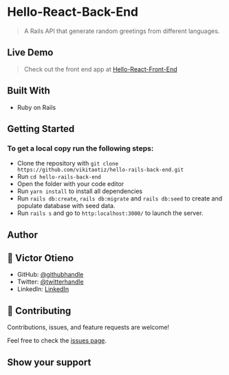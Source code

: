# Hello-React-Back-End
> A Rails API that generate random greetings from different languages.

## Live Demo
> Check out the front end app at  [Hello-React-Front-End](https://github.com/vikitaotiz/hello-rails-front-end.git)
## Built With

- Ruby on Rails

## Getting Started

### To get a local copy run the following steps:

- Clone the repository with `git clone https://github.com/vikitaotiz/hello-rails-back-end.git`
- Run `cd hello-rails-back-end`
- Open the folder with your code editor
- Run `yarn install` to install all dependencies
- Run `rails db:create`, `rails db:migrate` and `rails db:seed` to create and populate database with seed data.
- Run `rails s` and go to `http:localhost:3000/` to launch the server.

## Author

## 👤 **Victor Otieno**

- GitHub: [@githubhandle](https://github.com/vikitaotiz)
- Twitter: [@twitterhandle](https://twitter.com/victoro29641869)
- LinkedIn: [LinkedIn](https://www.linkedin.com/in/victor-otieno-oluoch/)

## 🤝 Contributing

Contributions, issues, and feature requests are welcome!

Feel free to check the [issues page](https://github.com/vikitaotiz/hello-rails-back-end/issues).

## Show your support
